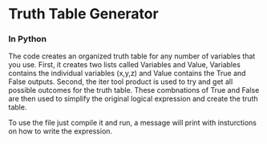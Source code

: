 # Truth Table Generator 
### In Python
The code creates an organized truth table for any number of variables that you use. First, it creates two lists called Variables and Value, Variables contains the individual variables (x,y,z) and Value contains the True and False outputs. Second, the iter tool product is used to try and get all possible outcomes for the truth table. These combnations of True and False are then used to simplify the original logical expression and create the truth table. 

To use the file just compile it and run, a message will print with insturctions on how to write the expression. 
